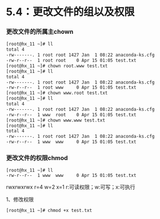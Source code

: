# 5.4：更改文件的组以及权限

### 更改文件的所属主chown

```bash
[root@hx_11 ~]# ll
total 4
-rw-------. 1 root root 1427 Jan  1 08:22 anaconda-ks.cfg
-rw-r--r--  1 root root    0 Apr 15 01:05 test.txt
[root@hx_11 ~]# chown root.www test.txt 
[root@hx_11 ~]# ll
total 4
-rw-------. 1 root root 1427 Jan  1 08:22 anaconda-ks.cfg
-rw-r--r--  1 root www     0 Apr 15 01:05 test.txt
[root@hx_11 ~]# chown www.root test.txt 
[root@hx_11 ~]# ll
total 4
-rw-------. 1 root root 1427 Jan  1 08:22 anaconda-ks.cfg
-rw-r--r--  1 www  root    0 Apr 15 01:05 test.txt
[root@hx_11 ~]# chown www.www test.txt
[root@hx_11 ~]# ll
total 4
-rw-------. 1 root root 1427 Jan  1 08:22 anaconda-ks.cfg
-rw-r--r--  1 www  www     0 Apr 15 01:05 test.txt
```

### 更改文件的权限chmod

```text
[root@hx_11 ~]# ll
-rw-r--r--  1 www  www     0 Apr 15 01:05 test.txt
```

rwxrwxrwx r=4 w=2 x=1 r:可读权限；w:可写；x:可执行

1、修改权限

```bash
[root@hx_11 ~]# chmod +x test.txt
```

